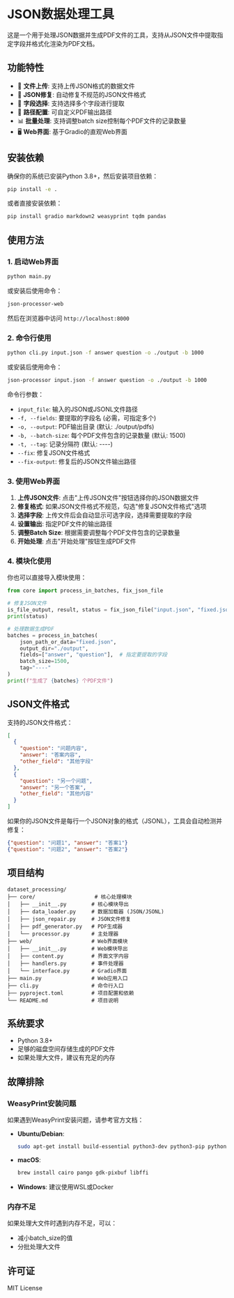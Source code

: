 # JSON数据处理工具

这是一个用于处理JSON数据并生成PDF文件的工具，支持从JSON文件中提取指定字段并格式化渲染为PDF文档。

## 功能特性

- 📁 **文件上传**: 支持上传JSON格式的数据文件
- 🔧 **JSON修复**: 自动修复不规范的JSON文件格式
- 🎯 **字段选择**: 支持选择多个字段进行提取
- 📂 **路径配置**: 可自定义PDF输出路径
- 📊 **批量处理**: 支持调整batch size控制每个PDF文件的记录数量
- 🖥️ **Web界面**: 基于Gradio的直观Web界面

## 安装依赖

确保你的系统已安装Python 3.8+，然后安装项目依赖：

```bash
pip install -e .
```

或者直接安装依赖：

```bash
pip install gradio markdown2 weasyprint tqdm pandas
```

## 使用方法

### 1. 启动Web界面

```bash
python main.py
```

或安装后使用命令：

```bash
json-processor-web
```

然后在浏览器中访问 `http://localhost:8000`

### 2. 命令行使用

```bash
python cli.py input.json -f answer question -o ./output -b 1000
```

或安装后使用命令：

```bash
json-processor input.json -f answer question -o ./output -b 1000
```

命令行参数：
- `input_file`: 输入的JSON或JSONL文件路径
- `-f, --fields`: 要提取的字段名 (必需，可指定多个)
- `-o, --output`: PDF输出目录 (默认: ./output/pdfs)
- `-b, --batch-size`: 每个PDF文件包含的记录数量 (默认: 1500)
- `-t, --tag`: 记录分隔符 (默认: ----)
- `--fix`: 修复JSON文件格式
- `--fix-output`: 修复后的JSON文件输出路径

### 3. 使用Web界面

1. **上传JSON文件**: 点击"上传JSON文件"按钮选择你的JSON数据文件
2. **修复格式**: 如果JSON文件格式不规范，勾选"修复JSON文件格式"选项
3. **选择字段**: 上传文件后会自动显示可选字段，选择需要提取的字段
4. **设置输出**: 指定PDF文件的输出路径
5. **调整Batch Size**: 根据需要调整每个PDF文件包含的记录数量
6. **开始处理**: 点击"开始处理"按钮生成PDF文件

### 4. 模块化使用

你也可以直接导入模块使用：

```python
from core import process_in_batches, fix_json_file

# 修复JSON文件
is_file_output, result, status = fix_json_file("input.json", "fixed.json")
print(status)

# 处理数据生成PDF
batches = process_in_batches(
    json_path_or_data="fixed.json",
    output_dir="./output",
    fields=["answer", "question"],  # 指定要提取的字段
    batch_size=1500,
    tag="----"
)
print(f"生成了 {batches} 个PDF文件")
```

## JSON文件格式

支持的JSON文件格式：

```json
[
  {
    "question": "问题内容",
    "answer": "答案内容",
    "other_field": "其他字段"
  },
  {
    "question": "另一个问题",
    "answer": "另一个答案",
    "other_field": "其他内容"
  }
]
```

如果你的JSON文件是每行一个JSON对象的格式（JSONL），工具会自动检测并修复：

```json
{"question": "问题1", "answer": "答案1"}
{"question": "问题2", "answer": "答案2"}
```

## 项目结构

```
dataset_processing/
├── core/                   # 核心处理模块
│   ├── __init__.py        # 核心模块导出
│   ├── data_loader.py     # 数据加载器 (JSON/JSONL)
│   ├── json_repair.py     # JSON文件修复
│   ├── pdf_generator.py   # PDF生成器
│   └── processor.py       # 主处理器
├── web/                   # Web界面模块  
│   ├── __init__.py        # Web模块导出
│   ├── content.py         # 界面文字内容
│   ├── handlers.py        # 事件处理器
│   └── interface.py       # Gradio界面
├── main.py                # Web应用入口
├── cli.py                 # 命令行入口
├── pyproject.toml         # 项目配置和依赖
└── README.md              # 项目说明
```

## 系统要求

- Python 3.8+
- 足够的磁盘空间存储生成的PDF文件
- 如果处理大文件，建议有充足的内存

## 故障排除

### WeasyPrint安装问题

如果遇到WeasyPrint安装问题，请参考官方文档：

- **Ubuntu/Debian**: 
  ```bash
  sudo apt-get install build-essential python3-dev python3-pip python3-setuptools python3-wheel python3-cffi libcairo2 libpango-1.0-0 libpangocairo-1.0-0 libgdk-pixbuf2.0-0 libffi-dev shared-mime-info
  ```

- **macOS**:
  ```bash
  brew install cairo pango gdk-pixbuf libffi
  ```

- **Windows**: 建议使用WSL或Docker

### 内存不足

如果处理大文件时遇到内存不足，可以：
- 减小batch_size的值
- 分批处理大文件

## 许可证

MIT License
